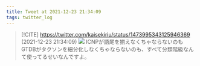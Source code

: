```yaml
---
title: Tweet at 2021-12-23 21:34:09
tags: twitter_log
---
```


> [!CITE] https://twitter.com/kaisekiriu/status/1473995343125946369 (2021-12-23 21:34:09)
> ![](https://twitter.com/kaisekiriu/status/1473995343125946369)
> ICNPが語尾を揃えなくちゃならないのもGTDBがタクソンを細分化しなくちゃならないのも、すべて分類階級なんて使ってるせいなんですよ。

